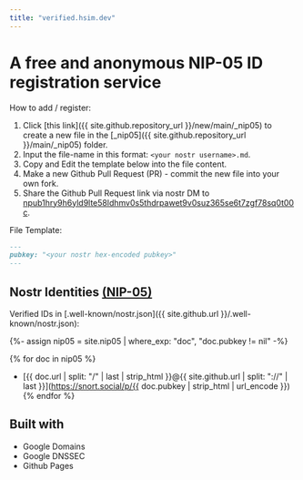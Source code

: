 ```yaml
---
title: "verified.hsim.dev"
---
```

# A free and anonymous NIP-05 ID registration service

How to add / register:
1. Click [this link]({{ site.github.repository_url }}/new/main/_nip05) to create a new file in the [_nip05]({{ site.github.repository_url }}/main/_nip05) folder.
1. Input the file-name in this format: `<your nostr username>.md`.
1. Copy and Edit the template below into the file content.
1. Make a new Github Pull Request (PR) - commit the new file into your own fork.
1. Share the Github Pull Request link via nostr DM to [npub1hry9h6yld9lte58ldhmv0s5thdrpawet9v0suz365se6t7zgf78sq0t00c](https://dsh.re/a9ff9).

File Template:
```md
---
pubkey: "<your nostr hex-encoded pubkey>"
---
```


## Nostr Identities [(NIP-05)](https://metadata.nostr.com/)

Verified IDs in [.well-known/nostr.json]({{ site.github.url }}/.well-known/nostr.json):

{%- assign nip05 = site.nip05 | where_exp: "doc", "doc.pubkey != nil" -%}

{% for doc in nip05 %}
  * [{{ doc.url | split: "/" | last | strip_html }}@{{ site.github.url | split: "://" | last }}](https://snort.social/p/{{ doc.pubkey | strip_html | url_encode }})
{% endfor %}


## Built with
- Google Domains
- Google DNSSEC
- Github Pages
